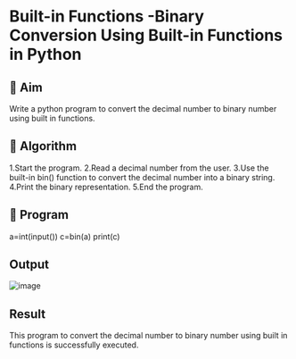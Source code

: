 # Built-in Functions -Binary Conversion Using Built-in Functions in Python

## 🎯 Aim
Write a python program to convert the decimal number to binary number using built in functions.



## 🧠 Algorithm
1.Start the program.
2.Read a decimal number from the user.
3.Use the built-in bin() function to convert the decimal number into a binary string.
4.Print the binary representation.
5.End the program.

## 🧾 Program
a=int(input())
c=bin(a)
print(c)

## Output
![image](https://github.com/user-attachments/assets/2c2c461f-0362-4a48-95ae-c1f30497e18b)


## Result
This program to convert the decimal number to binary number using built in functions is successfully executed.
